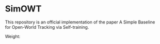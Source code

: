 # SimOWT
This repository is an official implementation of the paper A Simple Baseline for Open-World Tracking via Self-training. 

Weight:
